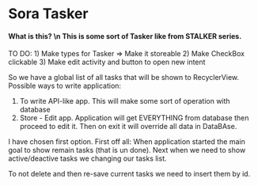<div><h1>Sora Tasker</h1></div>
<h4>What is this? \n This is some sort of Tasker like from STALKER series.</h4>
TO DO:
1) Make types for Tasker => Make it storeable
2) Make CheckBox clickable
3) Make edit activity and button to open new intent


So we have a global list of all tasks that will be shown to RecyclerView. 
Possible ways to write application:
1) To write API-like app. This will make some sort of operation with database
2) Store - Edit app. Application will get EVERYTHING from database then proceed to edit it. Then on exit it will override all data in DataBAse. 

I have chosen first option. 
First off all: When application started the main goal to show remain tasks (that is un done).
Next when we need to show active/deactive tasks we changing our tasks list.



To not delete and then re-save current tasks we need to insert them by id.


